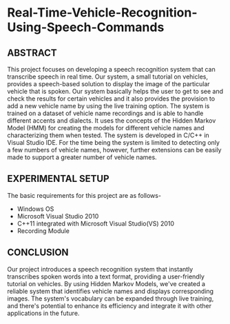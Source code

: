 # Real-Time-Vehicle-Recognition-Using-Speech-Commands
## ABSTRACT
  This project focuses on developing a speech recognition system that can transcribe speech in real time. Our system, a small tutorial on vehicles, provides a speech-based solution to display the image of the particular vehicle that is spoken. Our system basically helps the user to get to see and check the results for certain vehicles and it also provides the provision to add a new vehicle name by using the live training option. The system is trained on a dataset of vehicle name recordings and is able to handle different accents and dialects. It uses the concepts of the Hidden Markov Model (HMM) for creating the models for different vehicle names and characterizing them when tested. The system is developed in C/C++ in Visual Studio IDE. For the time being the system is limited to detecting only a few numbers of vehicle names, however, further extensions can be easily made to support a greater number of vehicle names.

## EXPERIMENTAL SETUP
  The basic requirements for this project are as follows-
  * Windows OS
  * Microsoft Visual Studio 2010
  * C++11 integrated with Microsoft Visual Studio(VS) 2010
  * Recording Module

## CONCLUSION
  Our project introduces a speech recognition system that instantly transcribes spoken words into a text format, providing a user-friendly tutorial on vehicles. By using Hidden Markov Models, we've created a reliable system that identifies vehicle names and displays corresponding images. The system's vocabulary can be expanded through live training, and there's potential to enhance its efficiency and integrate it with other applications in the future.

